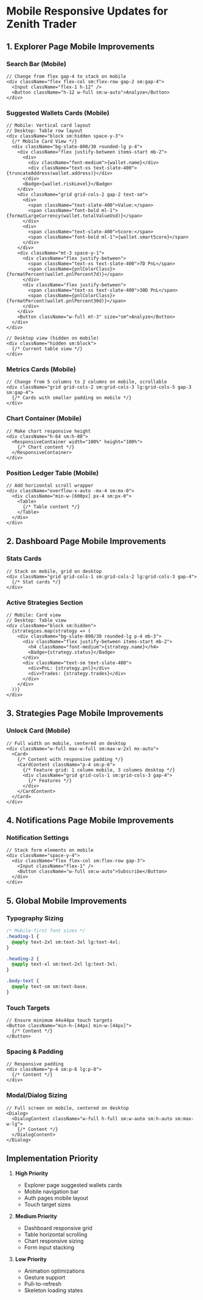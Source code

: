 # Mobile Responsive Updates for Zenith Trader

## 1. Explorer Page Mobile Improvements

### Search Bar (Mobile)
```tsx
// Change from flex gap-4 to stack on mobile
<div className="flex flex-col sm:flex-row gap-2 sm:gap-4">
  <Input className="flex-1 h-12" />
  <Button className="h-12 w-full sm:w-auto">Analyze</Button>
</div>
```

### Suggested Wallets Cards (Mobile)
```tsx
// Mobile: Vertical card layout
// Desktop: Table row layout
<div className="block sm:hidden space-y-3">
  {/* Mobile Card View */}
  <div className="bg-slate-800/30 rounded-lg p-4">
    <div className="flex justify-between items-start mb-2">
      <div>
        <div className="font-medium">{wallet.name}</div>
        <div className="text-xs text-slate-400">{truncateAddress(wallet.address)}</div>
      </div>
      <Badge>{wallet.riskLevel}</Badge>
    </div>
    <div className="grid grid-cols-2 gap-2 text-sm">
      <div>
        <span className="text-slate-400">Value:</span>
        <span className="font-bold ml-1">{formatLargeCurrency(wallet.totalValueUsd)}</span>
      </div>
      <div>
        <span className="text-slate-400">Score:</span>
        <span className="font-bold ml-1">{wallet.smartScore}</span>
      </div>
    </div>
    <div className="mt-3 space-y-1">
      <div className="flex justify-between">
        <span className="text-xs text-slate-400">7D PnL</span>
        <span className={pnlColorClass}>{formatPercent(wallet.pnlPercent7d)}</span>
      </div>
      <div className="flex justify-between">
        <span className="text-xs text-slate-400">30D PnL</span>
        <span className={pnlColorClass}>{formatPercent(wallet.pnlPercent30d)}</span>
      </div>
    </div>
    <Button className="w-full mt-3" size="sm">Analyze</Button>
  </div>
</div>

// Desktop view (hidden on mobile)
<div className="hidden sm:block">
  {/* Current table view */}
</div>
```

### Metrics Cards (Mobile)
```tsx
// Change from 5 columns to 2 columns on mobile, scrollable
<div className="grid grid-cols-2 sm:grid-cols-3 lg:grid-cols-5 gap-3 sm:gap-4">
  {/* Cards with smaller padding on mobile */}
</div>
```

### Chart Container (Mobile)
```tsx
// Make chart responsive height
<div className="h-64 sm:h-80">
  <ResponsiveContainer width="100%" height="100%">
    {/* Chart content */}
  </ResponsiveContainer>
</div>
```

### Position Ledger Table (Mobile)
```tsx
// Add horizontal scroll wrapper
<div className="overflow-x-auto -mx-4 sm:mx-0">
  <div className="min-w-[600px] px-4 sm:px-0">
    <Table>
      {/* Table content */}
    </Table>
  </div>
</div>
```

## 2. Dashboard Page Mobile Improvements

### Stats Cards
```tsx
// Stack on mobile, grid on desktop
<div className="grid grid-cols-1 sm:grid-cols-2 lg:grid-cols-3 gap-4">
  {/* Stat cards */}
</div>
```

### Active Strategies Section
```tsx
// Mobile: Card view
// Desktop: Table view
<div className="block sm:hidden">
  {strategies.map(strategy => (
    <div className="bg-slate-800/30 rounded-lg p-4 mb-3">
      <div className="flex justify-between items-start mb-2">
        <h4 className="font-medium">{strategy.name}</h4>
        <Badge>{strategy.status}</Badge>
      </div>
      <div className="text-sm text-slate-400">
        <div>PnL: {strategy.pnl}</div>
        <div>Trades: {strategy.trades}</div>
      </div>
    </div>
  ))}
</div>
```

## 3. Strategies Page Mobile Improvements

### Unlock Card (Mobile)
```tsx
// Full width on mobile, centered on desktop
<div className="w-full max-w-full sm:max-w-2xl mx-auto">
  <Card>
    {/* Content with responsive padding */}
    <CardContent className="p-4 sm:p-6">
      {/* Feature grid: 1 column mobile, 3 columns desktop */}
      <div className="grid grid-cols-1 sm:grid-cols-3 gap-4">
        {/* Features */}
      </div>
    </CardContent>
  </Card>
</div>
```

## 4. Notifications Page Mobile Improvements

### Notification Settings
```tsx
// Stack form elements on mobile
<div className="space-y-4">
  <div className="flex flex-col sm:flex-row gap-3">
    <Input className="flex-1" />
    <Button className="w-full sm:w-auto">Subscribe</Button>
  </div>
</div>
```

## 5. Global Mobile Improvements

### Typography Sizing
```css
/* Mobile-first font sizes */
.heading-1 {
  @apply text-2xl sm:text-3xl lg:text-4xl;
}

.heading-2 {
  @apply text-xl sm:text-2xl lg:text-3xl;
}

.body-text {
  @apply text-sm sm:text-base;
}
```

### Touch Targets
```tsx
// Ensure minimum 44x44px touch targets
<Button className="min-h-[44px] min-w-[44px]">
  {/* Content */}
</Button>
```

### Spacing & Padding
```tsx
// Responsive padding
<div className="p-4 sm:p-6 lg:p-8">
  {/* Content */}
</div>
```

### Modal/Dialog Sizing
```tsx
// Full screen on mobile, centered on desktop
<Dialog>
  <DialogContent className="w-full h-full sm:w-auto sm:h-auto sm:max-w-lg">
    {/* Content */}
  </DialogContent>
</Dialog>
```

## Implementation Priority

1. **High Priority**
   - Explorer page suggested wallets cards
   - Mobile navigation bar
   - Auth pages mobile layout
   - Touch target sizes

2. **Medium Priority**
   - Dashboard responsive grid
   - Table horizontal scrolling
   - Chart responsive sizing
   - Form input stacking

3. **Low Priority**
   - Animation optimizations
   - Gesture support
   - Pull-to-refresh
   - Skeleton loading states